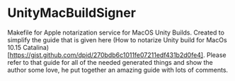 # UnityMacBuildSigner
Makefile for Apple notarization service for MacOS Unity Builds. Created to simplify the guide that is given here (How to notarize Unity build for MacOs 10.15 Catalina)[https://gist.github.com/dpid/270bdb6c1011fe07211edf431b2d0fe4]. Please refer to that guide for all of the needed generated things and show the author some love, he put together an amazing guide with lots of comments. 

